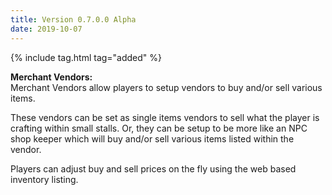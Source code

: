 ```yaml
---
title: Version 0.7.0.0 Alpha
date: 2019-10-07
---
```

{% include tag.html tag="added" %}

**Merchant Vendors:**<br>
Merchant Vendors allow players to setup vendors to buy and/or sell various items.

These vendors can be set as single items vendors to sell what the player is crafting within small stalls. Or, they can be setup to be more like an NPC shop keeper which will buy and/or sell various items listed within the vendor.

Players can adjust buy and sell prices on the fly using the web based inventory listing.